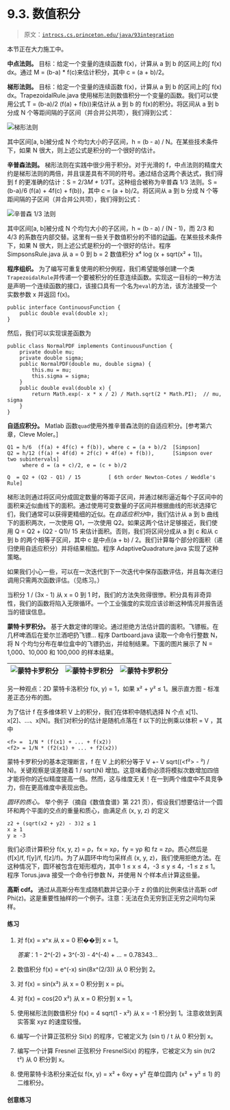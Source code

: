 # 9.3\. 数值积分

> 原文：[`introcs.cs.princeton.edu/java/93integration`](https://introcs.cs.princeton.edu/java/93integration)

本节正在大力施工中。

**中点法则。** 目标：给定一个变量的连续函数 f(x)，计算从 a 到 b 的区间上的∫ f(x) dx。通过 M = (b-a) * f(c)来估计积分，其中 c = (a + b)/2。

**梯形法则。** 目标：给定一个变量的连续函数 f(x)，计算从 a 到 b 的区间上的∫ f(x) dx。TrapezoidalRule.java 使用梯形法则数值积分一个变量的函数。我们可以使用公式 T = (b-a)/2 (f(a) + f(b))来估计从 a 到 b 的 f(x)的积分。将区间从 a 到 b 分成 N 个等距间隔的子区间（并合并公共项），我们得到公式：

![梯形法则](img/abe17ef3c45eeeaaaaecac7609acd125.png)

其中区间[a, b]被分成 N 个均匀大小的子区间，h = (b - a) / N。在某些技术条件下，如果 N 很大，则上述公式是积分的一个很好的估计。

**辛普森法则。** 梯形法则在实践中很少用于积分。对于光滑的 f，中点法则的精度大约是梯形法则的两倍，并且误差具有不同的符号。通过结合这两个表达式，我们得到 f 的更准确的估计：S = 2/3*M + 1/3*T。这种组合被称为辛普森 1/3 法则。S = (b-a)/6 (f(a) + 4f(c) + f(b))，其中 c = (a + b)/2。将区间从 a 到 b 分成 N 个等距间隔的子区间（并合并公共项），我们得到公式：

![辛普森 1/3 法则](img/1b2e20aea9a99bd23f5124e6cb29a881.png)

其中区间[a, b]被分成 N 个均匀大小的子区间，h = (b - a) / (N - 1)，而 2/3 和 4/3 的系数在内部交替。这里有一些关于数值积分的不错的[动画](http://www.ecs.fullerton.edu/~mathews/a2001/Animations/Quadrature/)。在某些技术条件下，如果 N 很大，则上述公式是积分的一个很好的估计。程序 SimpsonsRule.java 从 a = 0 到 b = 2 数值积分 x⁴ log (x + sqrt(x² + 1))。

**程序组织。** 为了编写可重复使用的积分例程，我们希望能够创建一个类`TrapezoidalRule`并传递一个要被积分的任意连续函数。实现这一目标的一种方法是声明一个连续函数的接口，该接口具有一个名为`eval`的方法，该方法接受一个实数参数 x 并返回 f(x)。

```
public interface ContinuousFunction {
    public double eval(double x);
}

```

然后，我们可以实现误差函数为

```
public class NormalPDF implements ContinuousFunction {
    private double mu;
    private double sigma;
    public NormalPDF(double mu, double sigma) {
        this.mu = mu;
        this.sigma = sigma;
    }
    public double eval(double x) {
        return Math.exp(- x * x / 2) / Math.sqrt(2 * Math.PI);  // mu, sigma
    }
}

```

**自适应积分。** Matlab 函数`quad`使用外推辛普森法则的自适应积分。[参考第六章，Cleve Moler。]

```
Q1 = h/6  (f(a) + 4f(c) + f(b)), where c = (a + b)/2  [Simpson]
Q2 = h/12 (f(a) + 4f(d) + 2f(c) + 4f(e) + f(b)),      [Simpson over two subintervals]
     where d = (a + c)/2, e = (c + b)/2

Q  = Q2 + (Q2 - Q1) / 15         [ 6th order Newton-Cotes / Weddle's Rule]

```

梯形法则通过将区间分成固定数量的等距子区间，并通过梯形逼近每个子区间中的面积来近似曲线下的面积。通过使用可变数量的子区间并根据曲线的形状选择它们，我们通常可以获得更精细的近似。在*自适应积分*中，我们估计从 a 到 b 曲线下的面积两次，一次使用 Q1，一次使用 Q2。如果这两个估计足够接近，我们使用 Q = Q2 + (Q2 - Q1)/ 15 来估计面积。否则，我们将区间分成从 a 到 c 和从 c 到 b 的两个相等子区间，其中 c 是中点(a + b) / 2。我们计算每个部分的面积（递归使用自适应积分）并将结果相加。程序 AdaptiveQuadrature.java 实现了这种策略。

如果我们小心一些，可以在一次迭代到下一次迭代中保存函数评估，并且每次递归调用只需两次函数评估。（见练习。）

当积分 1 / (3x - 1) 从 x = 0 到 1 时，我们的方法失败得很惨。积分具有非奇异性，我们的函数将陷入无限循环。一个工业强度的实现应该诊断这种情况并报告适当的错误信息。

**蒙特卡罗积分。** 基于大数定律的理论。通过拒绝方法估计圆的面积。飞镖板。在几杯啤酒后在爱尔兰酒吧扔飞镖... 程序 Dartboard.java 读取一个命令行整数 N，将 N 个均匀分布在单位盒中的飞镖扔出，并绘制结果。下面的图片展示了 N = 1,000、10,000 和 100,000 的样本结果。

| ![蒙特卡罗积分](img/b1a110d4d7ec88520a90590ec571d92d.png) | ![蒙特卡罗积分](img/d37d2b6a9b4e5bb8d067ccca9ea77bde.png) | ![蒙特卡罗积分](img/758e0bb7dcefbc422c9b3f4a30a5b7bf.png) |
| --- | --- | --- |

另一种观点：2D 蒙特卡洛积分 f(x, y) = 1，如果 x² + y² ≤ 1。展示直方图 - 标准差正态分布的图。

为了估计 f 在多维体积 V 上的积分，我们在体积中随机选择 N 个点 x[1]、x[2]、...、x[N]。我们对积分的估计是随机点落在 f 以下的比例乘以体积 = V <f>，其中

```
<f> =  1/N * (f(x1) + ... + f(x2))
<f2> = 1/N * (f2(x1) + ... + f2(x2))

```

蒙特卡罗积分的基本定理断言，f 在 V 上的积分等于 V <f> +- V sqrt((<f²> - <f>²) / N)。关键观察是误差随着 1 / sqrt(N) 增加。这意味着你必须将模拟次数增加四倍才能将你的近似精度提高一倍。然而，这与维度无关！在一到两个维度中不具竞争力，但在更高维度中表现出色。

*圆环的质心。* 举个例子（摘自《数值食谱》第 221 页），假设我们想要估计一个圆环和两个平面的交点的重量和质心，由满足点 (x, y, z) 的定义

```
z2 + (sqrt(x2 + y2) - 3)2 ≤ 1
x ≥ 1
y ≥ -3

```

我们必须计算积分 f(x, y, z) = ρ，fx = xρ，fy = yρ 和 fz = zρ。质心然后是 (f[x]/f, f[y]/f, f[z]/f)。为了从圆环中均匀采样点 (x, y, z)，我们使用拒绝方法。在这种情况下，圆环被包含在矩形框内，其中 1 ≤ x ≤ 4，-3 ≤ y ≤ 4，-1 ≤ z ≤ 1。程序 Torus.java 接受一个命令行参数 N，并使用 N 个样本点计算这些量。

**高斯 cdf。** 通过从高斯分布生成随机数并记录小于 z 的值的比例来估计高斯 cdf Phi(z)。这是重要性抽样的一个例子。注意：无法在负无穷到正无穷之间均匀采样。

#### 练习

1.  对 f(x) = x^x 从 x = 0 积��到 x = 1。

    *答案*：1 - 2^(-2) + 3^(-3) - 4^(-4) + ... = 0.78343...

1.  数值积分 f(x) = e^(-x) sin(8x^(2/3)) 从 0 积分到 2。

1.  对 f(x) = sin(x²) 从 x = 0 积分到 x = pi。

1.  对 f(x) = cos(20 x²) 从 x = 0 积分到 x = 1。

1.  使用梯形法则数值积分 f(x) = 4 sqrt(1 - x²) 从 x = -1 积分到 1。注意收敛到真实答案 xyz 的速度较慢。

1.  编写一个计算正弦积分 Si(x) 的程序，它被定义为 (sin t) / t 从 0 积分到 x。

1.  编写一个计算 Fresnel 正弦积分 FresnelSi(x) 的程序，它被定义为 sin (π/2 t²) 从 0 积分到 x。

1.  使用蒙特卡洛积分来近似 f(x, y) = x² + 6xy + y² 在单位圆内 (x² + y² ≤ 1) 的二维积分。

#### 创意练习
